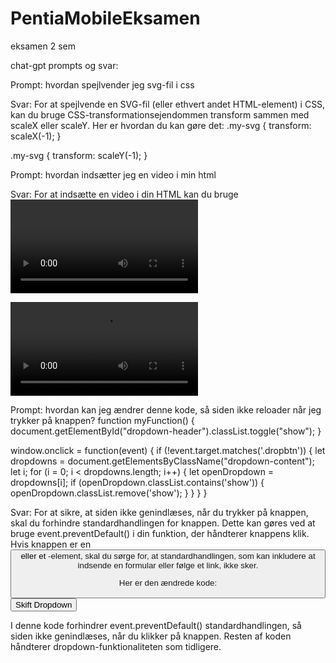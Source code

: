 # PentiaMobileEksamen
eksamen 2 sem

chat-gpt prompts og svar:


Prompt: hvordan spejlvender jeg svg-fil i css

Svar: For at spejlvende en SVG-fil (eller ethvert andet HTML-element) i CSS, kan du bruge CSS-transformationsejendommen transform sammen med scaleX eller scaleY. Her er hvordan du kan gøre det: 
.my-svg {
    transform: scaleX(-1);
}

.my-svg {
    transform: scaleY(-1);
}


Prompt: hvordan indsætter jeg en video i min html

Svar: For at indsætte en video i din HTML kan du bruge <video>-tagget. Her er en grundlæggende vejledning til, hvordan du gør dette:
Grundlæggende HTML-struktur
Du kan bruge følgende HTML-kode for at inkludere en video på din webside:
<!DOCTYPE html>
<html lang="en">
<head>
    <meta charset="UTF-8">
    <meta name="viewport" content="width=device-width, initial-scale=1.0">
    <title>Video Eksempel</title>
</head>
<body>
    <video controls>
        <source src="path/to/your/video.mp4" type="video/mp4">
        Din browser understøtter ikke HTML5-video.
    </video>
</body>
</html>


Prompt: hvordan kan jeg ændrer denne kode, så siden ikke reloader når jeg trykker på knappen? 
function myFunction() {
    document.getElementById("dropdown-header").classList.toggle("show");
  }
  
  window.onclick = function(event) {
    if (!event.target.matches('.dropbtn')) {
      let dropdowns = document.getElementsByClassName("dropdown-content");
      let i;
      for (i = 0; i < dropdowns.length; i++) {
        let openDropdown = dropdowns[i];
        if (openDropdown.classList.contains('show')) {
          openDropdown.classList.remove('show');
        }
      }
    }
  }

Svar: For at sikre, at siden ikke genindlæses, når du trykker på knappen, skal du forhindre standardhandlingen for knappen. Dette kan gøres ved at bruge event.preventDefault() i din funktion, der håndterer knappens klik. Hvis knappen er en <button> eller et <a>-element, skal du sørge for, at standardhandlingen, som kan inkludere at indsende en formular eller følge et link, ikke sker.

Her er den ændrede kode:
<!DOCTYPE html>
<html lang="da">
<head>
  <meta charset="UTF-8">
  <meta name="viewport" content="width=device-width, initial-scale=1.0">
  <style>
    /* Tilføj nogle enkle stilarter for at demonstrere */
    .dropdown-content {
      display: none;
    }

    .dropdown-content.show {
      display: block;
    }
  </style>
  <title>Dropdown Eksempel</title>
</head>
<body>
  <button class="dropbtn" onclick="myFunction(event)">Skift Dropdown</button>
  <div id="dropdown-header" class="dropdown-content">
    <p>Dropdown indhold</p>
  </div>

  <script>
    function myFunction(event) {
      event.preventDefault(); // Forhindrer standardhandlingen
      document.getElementById("dropdown-header").classList.toggle("show");
    }

    window.onclick = function(event) {
      if (!event.target.matches('.dropbtn')) {
        let dropdowns = document.getElementsByClassName("dropdown-content");
        for (let i = 0; i < dropdowns.length; i++) {
          let openDropdown = dropdowns[i];
          if (openDropdown.classList.contains('show')) {
            openDropdown.classList.remove('show');
          }
        }
      }
    }
  </script>
</body>
</html>
I denne kode forhindrer event.preventDefault() standardhandlingen, så siden ikke genindlæses, når du klikker på knappen. Resten af koden håndterer dropdown-funktionaliteten som tidligere.